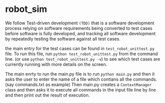 # robot_sim

We follow Test-driven development `(TDD)` that is a software development process relying on software requirements being converted to test cases before software is fully developed, and tracking all software development by repeatedly testing the software against all test cases.

the main entry for the test cases can be found in `test_robot_unittest.py` file. 
To run this file, run `python test_robot_unittest.py` from the command line. (or use `python test_robot_unittest.py -v`) to see which test cases are currently running with more details on the screen.


The main enrty to run the main.py file is to run `python main.py` and then it asks the user to enter the name of a file which contians all the commands. (say commands.txt as example)
Then main.py creates a `ContextManager` class and then asks it to execute all commands in the input file line by line and then print out the result of execution. 
